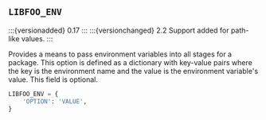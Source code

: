 ## `LIBFOO_ENV`

:::{versionadded} 0.17
:::
:::{versionchanged} 2.2 Support added for path-like values.
:::

Provides a means to pass environment variables into all stages for a
package. This option is defined as a dictionary with key-value pairs where
the key is the environment name and the value is the environment variable's
value. This field is optional.

```python
LIBFOO_ENV = {
    'OPTION': 'VALUE',
}
```
